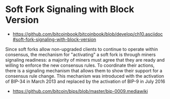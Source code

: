 # Soft Fork Signaling with Block Version

* https://github.com/bitcoinbook/bitcoinbook/blob/develop/ch10.asciidoc#soft-fork-signaling-with-block-version

Since soft forks allow non-upgraded clients to continue to operate within consensus, the mechanism for "activating" a soft fork is through miners signaling readiness: a majority of miners must agree that they are ready and willing to enforce the new consensus rules. To coordinate their actions, there is a signaling mechanism that allows them to show their support for a consensus rule change. This mechanism was introduced with the activation of BIP-34 in March 2013 and replaced by the activation of BIP-9 in July 2016

* https://github.com/bitcoin/bips/blob/master/bip-0009.mediawiki

